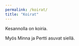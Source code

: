 ```yaml
---
permalink: /koirat/
title: "Koirat"
---
```


Kesannolla on koiria.

Myös Minna ja Pertti asuvat siellä.
